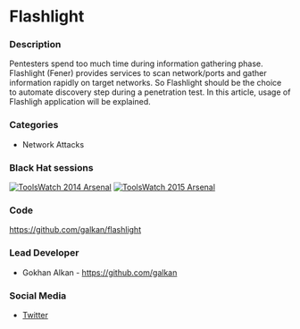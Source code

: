 # Flashlight

### Description
Pentesters spend too much time during information gathering phase. Flashlight (Fener) provides services to scan network/ports and gather information rapidly on target networks. So Flashlight should be the choice to automate discovery step during a penetration test. In this article, usage of Flashligh application will be explained.


### Categories
* Network Attacks


### Black Hat sessions
[![ToolsWatch 2014 Arsenal](https://rawgit.com/toolswatch/badges/master/arsenal/usa/2014.svg)](https://www.blackhat.com/us-14/arsenal.html#Alkan)
[![ToolsWatch 2015 Arsenal](https://rawgit.com/toolswatch/badges/master/arsenal/usa/2015.svg)](http://www.blackhat.com/us-15/arsenal.html#heybe-pentest-automation-toolkit)


### Code
https://github.com/galkan/flashlight


### Lead Developer
* Gokhan Alkan - https://github.com/galkan


### Social Media
* [Twitter](https://twitter.com/gokhan_alkn)
